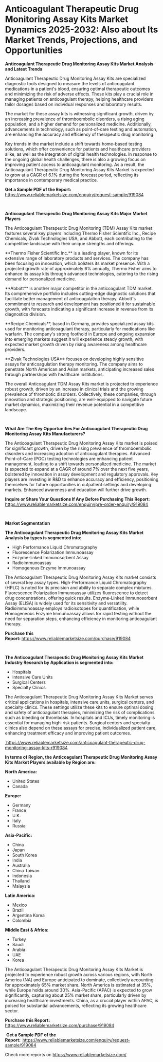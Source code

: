 <p><h1>Anticoagulant Therapeutic Drug Monitoring Assay Kits Market Dynamics 2025-2032: Also about Its Market Trends, Projections, and Opportunities</h1></p><p><strong>Anticoagulant Therapeutic Drug Monitoring Assay Kits Market Analysis and Latest Trends</strong></p>
<p><p>Anticoagulant Therapeutic Drug Monitoring Assay Kits are specialized diagnostic tools designed to measure the levels of anticoagulant medications in a patient's blood, ensuring optimal therapeutic outcomes and minimizing the risk of adverse effects. These kits play a crucial role in managing patients on anticoagulant therapy, helping healthcare providers tailor dosages based on individual responses and laboratory results.</p><p>The market for these assay kits is witnessing significant growth, driven by an increasing prevalence of thromboembolic disorders, a rising aging population, and a higher demand for personalized medicine. Additionally, advancements in technology, such as point-of-care testing and automation, are enhancing the accuracy and efficiency of therapeutic drug monitoring.</p><p>Key trends in the market include a shift towards home-based testing solutions, which offer convenience for patients and healthcare providers alike, as well as the integration of digital health technologies. In response to the ongoing global health challenges, there is also a growing focus on improving patient access to anticoagulant monitoring. As a result, the Anticoagulant Therapeutic Drug Monitoring Assay Kits Market is expected to grow at a CAGR of 6.1% during the forecast period, reflecting its importance in contemporary medical practice.</p></p>
<p><strong>Get a Sample PDF of the Report:&nbsp;</strong> <a href="https://www.reliablemarketsize.com/enquiry/request-sample/919084?utm_campaign=2439&utm_medium=2&utm_source=Github&utm_content=ia&utm_term=03032025&utm_id=anticoagulant-therapeutic-drug-monitoring-assay-kits">https://www.reliablemarketsize.com/enquiry/request-sample/919084</a></p>
<p>&nbsp;</p>
<p><strong>Anticoagulant Therapeutic Drug Monitoring Assay Kits Major Market Players</strong></p>
<p><p>The Anticoagulant Therapeutic Drug Monitoring (TDM) Assay Kits market features several key players including Thermo Fisher Scientific Inc., Recipe Chemicals, Zivak Technologies USA, and Abbott, each contributing to the competitive landscape with their unique strengths and offerings.</p><p>**Thermo Fisher Scientific Inc.** is a leading player, known for its extensive range of laboratory products and services. The company has been focusing on innovation, which bolsters its market presence. With a projected growth rate of approximately 6% annually, Thermo Fisher aims to enhance its assay kits through advanced technologies, catering to the rising demand for personalized medicine.</p><p>**Abbott** is another major competitor in the anticoagulant TDM market. Its comprehensive portfolio includes cutting-edge diagnostic solutions that facilitate better management of anticoagulation therapy. Abbott's commitment to research and development has positioned it for sustainable growth, with forecasts indicating a significant increase in revenue from its diagnostics division.</p><p>**Recipe Chemicals**, based in Germany, provides specialized assay kits used for monitoring anticoagulant therapy, particularly for medications like warfarin. The company's strong foothold in Europe and ongoing expansion into emerging markets suggest it will experience steady growth, with expected market growth driven by rising awareness among healthcare providers.</p><p>**Zivak Technologies USA** focuses on developing highly sensitive assays for anticoagulation therapy monitoring. The company aims to penetrate North American and Asian markets, anticipating increased sales through partnerships with healthcare institutions.</p><p>The overall Anticoagulant TDM Assay Kits market is projected to experience robust growth, driven by an increase in clinical trials and the growing prevalence of thrombotic disorders. Collectively, these companies, through innovation and strategic positioning, are well-equipped to navigate future market dynamics, maximizing their revenue potential in a competitive landscape.</p></p>
<p>&nbsp;</p>
<p><strong>What Are The Key Opportunities For Anticoagulant Therapeutic Drug Monitoring Assay Kits Manufacturers?</strong></p>
<p><p>The Anticoagulant Therapeutic Drug Monitoring Assay Kits market is poised for significant growth, driven by the rising prevalence of thromboembolic disorders and increasing adoption of anticoagulant therapies. Advanced Point-of-Care (POC) testing technologies are enhancing patient management, leading to a shift towards personalized medicine. The market is expected to expand at a CAGR of around 7% over the next five years, bolstered by innovation in assay development and regulatory approvals. Key players are investing in R&D to enhance accuracy and efficiency, positioning themselves for future opportunities in outpatient settings and developing markets. Enhanced awareness and education will further drive growth.</p></p>
<p><strong>Inquire or Share Your Questions If Any Before Purchasing This Report:</strong> <a href="https://www.reliablemarketsize.com/enquiry/pre-order-enquiry/919084?utm_campaign=2439&utm_medium=2&utm_source=Github&utm_content=ia&utm_term=03032025&utm_id=anticoagulant-therapeutic-drug-monitoring-assay-kits">https://www.reliablemarketsize.com/enquiry/pre-order-enquiry/919084</a></p>
<p>&nbsp;</p>
<p><strong>Market Segmentation</strong></p>
<p><strong>The Anticoagulant Therapeutic Drug Monitoring Assay Kits Market Analysis by types is segmented into:</strong></p>
<p><ul><li>High Performance Liquid Chromatography</li><li>Fluorescence Polarization Immunoassay</li><li>Enzyme-linked Immunosorbent Assay</li><li>Radioimmunoassay</li><li>Homogenous Enzyme Immunoassay</li></ul></p>
<p><p>The Anticoagulant Therapeutic Drug Monitoring Assay Kits market consists of several key assay types. High-Performance Liquid Chromatography (HPLC) is noted for its precision and ability to separate complex mixtures. Fluorescence Polarization Immunoassay utilizes fluorescence to detect drug concentrations, offering quick results. Enzyme-Linked Immunosorbent Assay (ELISA) is widely used for its sensitivity and versatility. Radioimmunoassay employs radioisotopes for quantification, while Homogeneous Enzyme Immunoassay allows for rapid testing without the need for separation steps, enhancing efficiency in monitoring anticoagulant therapy.</p></p>
<p><strong>Purchase this Report:&nbsp;</strong><a href="https://www.reliablemarketsize.com/purchase/919084?utm_campaign=2439&utm_medium=2&utm_source=Github&utm_content=ia&utm_term=03032025&utm_id=anticoagulant-therapeutic-drug-monitoring-assay-kits">https://www.reliablemarketsize.com/purchase/919084</a></p>
<p>&nbsp;</p>
<p><strong>The Anticoagulant Therapeutic Drug Monitoring Assay Kits Market Industry Research by Application is segmented into:</strong></p>
<p><ul><li>Hospitals</li><li>Intensive Care Units</li><li>Surgical Centers</li><li>Specialty Clinics</li></ul></p>
<p><p>The Anticoagulant Therapeutic Drug Monitoring Assay Kits Market serves critical applications in hospitals, intensive care units, surgical centers, and specialty clinics. These settings utilize these kits to ensure optimal dosing and safety of anticoagulant therapies, minimizing the risk of complications such as bleeding or thrombosis. In hospitals and ICUs, timely monitoring is essential for managing high-risk patients. Surgical centers and specialty clinics also depend on these assays for precise, individualized patient care, enhancing treatment efficacy and improving patient outcomes.</p></p>
<p><a href="https://www.reliablemarketsize.com/anticoagulant-therapeutic-drug-monitoring-assay-kits-r919084?utm_campaign=2439&utm_medium=2&utm_source=Github&utm_content=ia&utm_term=03032025&utm_id=anticoagulant-therapeutic-drug-monitoring-assay-kits">&nbsp;https://www.reliablemarketsize.com/anticoagulant-therapeutic-drug-monitoring-assay-kits-r919084</a></p>
<p><strong>In terms of Region, the Anticoagulant Therapeutic Drug Monitoring Assay Kits Market Players available by Region are:</strong></p>
<p>
    <p> <strong> North America: </strong>
        <ul>
            <li>United States</li>
            <li>Canada</li>
        </ul>
        </p> 
    <p> <strong> Europe: </strong>
        <ul>
            <li>Germany</li>
            <li>France</li>
            <li>U.K.</li>
            <li>Italy</li>
            <li>Russia</li>
        </ul>
        </p> 
    <p> <strong> Asia-Pacific: </strong>
        <ul>
            <li>China</li>
            <li>Japan</li>
            <li>South Korea</li>
            <li>India</li>
            <li>Australia</li>
            <li>China Taiwan</li>
            <li>Indonesia</li>
            <li>Thailand</li>
            <li>Malaysia</li>
        </ul>
        </p> 
    <p> <strong> Latin America: </strong>
        <ul>
            <li>Mexico</li>
            <li>Brazil</li>
            <li>Argentina Korea</li>
            <li>Colombia</li>
        </ul>
        </p> 
    <p> <strong> Middle East & Africa: </strong>
        <ul>
            <li>Turkey</li>
            <li>Saudi</li>
            <li>Arabia</li>
            <li>UAE</li>
            <li>Korea</li>
        </ul>
    </p>
    </p>
<p><p>The Anticoagulant Therapeutic Drug Monitoring Assay Kits Market is projected to experience robust growth across various regions, with North America (NA) and Europe anticipated to dominate, collectively accounting for approximately 65% market share. North America is estimated at 35%, while Europe holds around 30%. Asia-Pacific (APAC) is expected to grow significantly, capturing about 25% market share, particularly driven by increasing healthcare investments. China, as a crucial player within APAC, is poised for substantial advancements, reflecting its growing healthcare sector.</p></p>
<p><strong>Purchase this Report: </strong><a href="https://www.reliablemarketsize.com/purchase/919084?utm_campaign=2439&utm_medium=2&utm_source=Github&utm_content=ia&utm_term=03032025&utm_id=anticoagulant-therapeutic-drug-monitoring-assay-kits">https://www.reliablemarketsize.com/purchase/919084</a></p>
<p>&nbsp;<strong>Get a Sample PDF of the Report:&nbsp;&nbsp;</strong><a href="https://www.reliablemarketsize.com/enquiry/request-sample/919084?utm_campaign=2439&utm_medium=2&utm_source=Github&utm_content=ia&utm_term=03032025&utm_id=anticoagulant-therapeutic-drug-monitoring-assay-kits">https://www.reliablemarketsize.com/enquiry/request-sample/919084</a></p>
<p><strong></strong></p>
<p>Check more reports on <a href="https://www.reliablemarketsize.com/?utm_campaign=2439&utm_medium=2&utm_source=Github&utm_content=ia&utm_term=03032025&utm_id=anticoagulant-therapeutic-drug-monitoring-assay-kits">https://www.reliablemarketsize.com/</a></p>